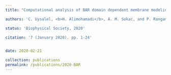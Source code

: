 ```yaml
---
title: "Computational analysis of BAR domain dependent membrane modeling of microvilli formation during drosophila cellularization"

authors: 'C. Uysalel, <b>H. Alimohamadi</b>, A. M. Sokac, and P. Rangamani'

status: 'Biophysical Society, 2020'

citation: '7 (January 2020). pp. 1-24'


date: 2020-02-21

collection: publications
permalink: /publications/2020-BAR
---
```

